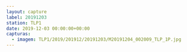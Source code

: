 ```yaml
---
layout: capture
label: 20191203
station: TLP1
date: 2019-12-03 00:00:00+00:00
capturas:
  - imagem: TLP1/2019/201912/20191203/M20191204_002009_TLP_1P.jpg
---
```

